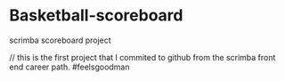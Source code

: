 # Basketball-scoreboard
scrimba scoreboard project

// this is the first project that I commited to github from the scrimba front end career path. #feelsgoodman
